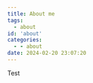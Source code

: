```yaml
---
title: About me
tags:
  - about
id: 'about'
categories:
  - - about
date: 2024-02-20 23:07:20
---
```

Test